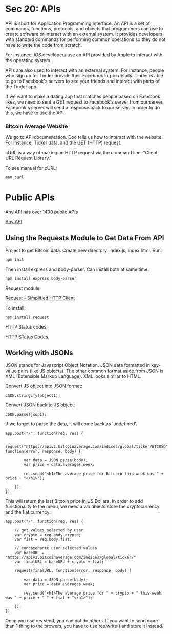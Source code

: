 # Sec 20: APIs

API is short for Application Programming Interface. An API is a set of commands, functions, protocols, and objects that programmers can use to create software or interact with an external system. It provides developers with standard commands for performing common operations so they do not have to write the code from scratch. 

For instance, iOS developers use an API provided by Apple to interact with the operating system. 

APIs are also used to interact with an external system. For instance, people who sign up for Tinder provide their Facebook log-in details. Tinder is able to go to Facebook's servers to see your friends and interact with parts of the Tinder app. 

If we want to make a dating app that matches people based on Facebook likes, we need to sent a GET request to Facebook's server from our server. Facebook's server will send a response back to our server. In order to do this, we have to use the API. 

### Bitcoin Average Website

We go to API documentation. Doc tells us how to interact with the website. For instance, Ticker data, and the GET (HTTP) request. 

cURL is a way of making an HTTP request via the command line. "Client URL Request Library."

To see manual for cURL:

```
man curl
```

# Public APIs

Any API has over 1400 public APIs

[Any API](https://any-api.com/)


## Using the Requests Module to Get Data From API

Project to get Bitcoin data. Create new directory, index.js, index.html. Run:

```
npm init
```

Then install express and body-parser. Can install both at same time. 

```
npm install express body-parser
```

Request module:

[Request - Simplified HTTP Client](https://www.npmjs.com/package/request)

To install:

```
npm install request
```

HTTP Status codes:

[HTTP STatus Codes](https://httpstatuses.com/)


## Working with JSONs

JSON stands for Javascript Object Notation. JSON data formatted in key-value pairs (like JS objects). The other common format aside from JSON is XML (Extensible Markup Language). XML looks similar to HTML. 

Convert JS object into JSON format:

```
JSON.stringify(object1);
```

Convert JSON back to JS object:

```
JSON.parse(json1);
```

If we forget to parse the data, it will come back as 'undefined'. 

```
app.post("/", function(req, res) {

    request("https://apiv2.bitcoinaverage.com/indices/global/ticker/BTCUSD", function(error, response, body) {
        
        var data = JSON.parse(body);
        var price = data.averages.week;

        res.send("<h1>The average price for Bitcoin this week was " + price + "</h1>");

    });
})
```

This will return the last Bitcoin price in US Dollars. In order to add functionality to the menu, we need a variable to store the cryptocurrency and the fiat currency:

```
app.post("/", function(req, res) {

    // get values selected by user
    var crypto = req.body.crypto;
    var fiat = req.body.fiat;

    // concatenante user selected values
    var baseURL = "https://apiv2.bitcoinaverage.com/indices/global/ticker/"
    var finalURL = baseURL + crypto + fiat;

    request(finalURL, function(error, response, body) {
        
        var data = JSON.parse(body);
        var price = data.averages.week;

        res.send("<h1>The average price for " + crypto + " this week was " + price + " " + fiat + "</h1>");

    });
})
```

Once you use res.send, you can not do others. If you want to send more than 1 thing to the browers, you have to use res.write() and store it instead. 

## 
